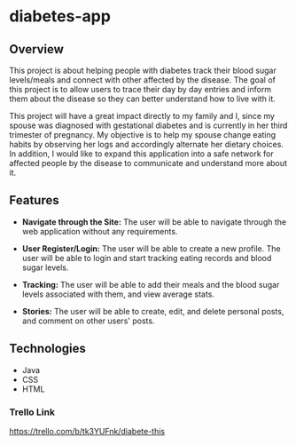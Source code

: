 # diabetes-app
## Overview
This project is about helping people with diabetes track their blood sugar levels/meals and connect with other affected by
the disease. The goal of this project is to allow users to trace their day by day entries and inform them about the disease
so they can better understand how to live with it. 

This project will have a great impact directly to my family and I, since my spouse was diagnosed with gestational diabetes
and is currently in her third trimester of pregnancy. My objective is to help my spouse change eating habits by observing
her logs and accordingly alternate her dietary choices. In addition, I would like to expand this application into a safe
network for affected people by the disease to communicate and understand more about it.


## Features
* **Navigate through the Site:** The user will be able to navigate through the web application without any requirements.

* **User Register/Login:** The user will be able to create a new profile. The user will be able to login and start tracking
eating records and blood sugar levels. 

* **Tracking:** The user will be able to add their meals and the blood sugar levels associated with them, and view average
stats.

* **Stories:** The user will be able to create, edit, and delete personal posts, and comment on other users' posts.  

## Technologies
* Java
* CSS
* HTML

### Trello Link
https://trello.com/b/tk3YUFnk/diabete-this